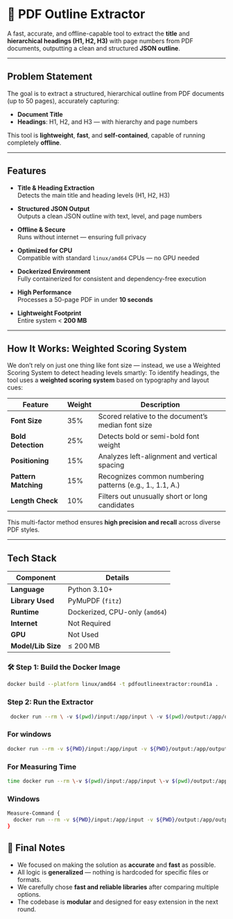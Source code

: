 # 📄 PDF Outline Extractor

A fast, accurate, and offline-capable tool to extract the **title** and **hierarchical headings (H1, H2, H3)** with page numbers from PDF documents, outputting a clean and structured **JSON outline**.

---

## Problem Statement

The goal is to extract a structured, hierarchical outline from PDF documents (up to 50 pages), accurately capturing:

- **Document Title**
- **Headings**: H1, H2, and H3 — with hierarchy and page numbers

This tool is **lightweight**, **fast**, and **self-contained**, capable of running completely **offline**.

---

## Features

-  **Title & Heading Extraction**  
  Detects the main title and heading levels (H1, H2, H3)

-  **Structured JSON Output**  
  Outputs a clean JSON outline with text, level, and page numbers

-  **Offline & Secure**  
  Runs without internet — ensuring full privacy

-  **Optimized for CPU**  
  Compatible with standard `linux/amd64` CPUs — no GPU needed

-  **Dockerized Environment**  
  Fully containerized for consistent and dependency-free execution

- **High Performance**  
  Processes a 50-page PDF in under **10 seconds**

- **Lightweight Footprint**  
  Entire system < **200 MB**

---

##  How It Works: Weighted Scoring System
We don’t rely on just one thing like font size — instead, we use a Weighted Scoring System to detect heading levels smartly:
To identify headings, the tool uses a **weighted scoring system** based on typography and layout cues:

| Feature            | Weight | Description                                                  |
|--------------------|--------|--------------------------------------------------------------|
| **Font Size**      | 35%    | Scored relative to the document’s median font size          |
| **Bold Detection** | 25%    | Detects bold or semi-bold font weight                       |
| **Positioning**    | 15%    | Analyzes left-alignment and vertical spacing                |
| **Pattern Matching** | 15%  | Recognizes common numbering patterns (e.g., 1., 1.1, A.)     |
| **Length Check**   | 10%    | Filters out unusually short or long candidates              |

This multi-factor method ensures **high precision and recall** across diverse PDF styles.

---

##  Tech Stack

| Component         | Details                          |
|------------------|---------------------------------- |
| **Language**      | Python 3.10+                     |
| **Library Used**  | PyMuPDF (`fitz`)                 |
| **Runtime**       | Dockerized, CPU-only (`amd64`)   |
| **Internet**      | Not Required                     |
| **GPU**           | Not Used                         |
| **Model/Lib Size**| ≤ 200 MB                         |


### 🛠️ Step 1: Build the Docker Image
```bash
docker build --platform linux/amd64 -t pdfoutlineextractor:round1a .
```

### Step 2: Run the Extractor

```bash
 docker run --rm \ -v $(pwd)/input:/app/input \ -v $(pwd)/output:/app/output \ --network none \  pdfoutlineextractor:round1a
```

### For windows
```bash
docker run --rm -v ${PWD}/input:/app/input -v ${PWD}/output:/app/output --network none pdfoutlineextractor:round1a
```

### For Measuring Time

```bash
time docker run --rm \-v $(pwd)/input:/app/input \-v $(pwd)/output:/app/output \--network none \ pdfoutlineextractor:round1a
```

### Windows 

```bash
Measure-Command {
  docker run --rm -v ${PWD}/input:/app/input -v ${PWD}/output:/app/output --network none pdfoutlineextractor:round1a
}
```

## 📝 Final Notes

- We focused on making the solution as **accurate** and **fast** as possible.
- All logic is **generalized** — nothing is hardcoded for specific files or formats.
- We carefully chose **fast and reliable libraries** after comparing multiple options.
- The codebase is **modular** and designed for easy extension in the next round.
